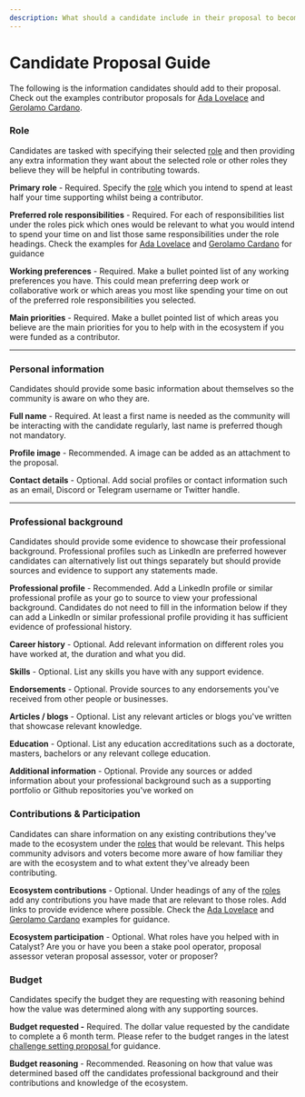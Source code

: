 ```yaml
---
description: What should a candidate include in their proposal to become a contributor?
---
```


# Candidate Proposal Guide

The following is the information candidates should add to their proposal. Check out the examples contributor proposals for [Ada Lovelace](example-proposal-ada-lovelace.md) and [Gerolamo Cardano](example-proposal-gerolamo-cardano.md).



### Role

Candidates are tasked with specifying their selected [role](../../catalyst-contributor/roles/) and then providing any extra information they want about the selected role or other roles they believe they will be helpful in contributing towards.



**Primary role** - Required. Specify the [role](../../catalyst-contributor/roles/) which you intend to spend at least half your time supporting whilst being a contributor.

**Preferred role responsibilities** - Required. For each of responsibilities list under the roles pick which ones would be relevant to what you would intend to spend your time on and list those same responsibilities under the role headings. Check the examples for [Ada Lovelace](example-proposal-ada-lovelace.md) and [Gerolamo Cardano](example-proposal-gerolamo-cardano.md) for guidance

**Working preferences** - Required. Make a bullet pointed list of any working preferences you have. This could mean preferring deep work or collaborative work or which areas you most like spending your time on out of the preferred role responsibilities you selected.

**Main priorities** - Required. Make a bullet pointed list of which areas you believe are the main priorities for you to help with in the ecosystem if you were funded as a contributor.&#x20;

****

### Personal information

Candidates should provide some basic information about themselves so the community is aware on who they are.



**Full name** - Required. At least a first name is needed as the community will be interacting with the candidate regularly, last name is preferred though not mandatory.

**Profile image** - Recommended. A image can be added as an attachment to the proposal.

**Contact details** - Optional. Add social profiles or contact information such as an email, Discord or Telegram username or Twitter handle.

****

### **Professional background**

Candidates should provide some evidence to showcase their professional background. Professional profiles such as LinkedIn are preferred however candidates can alternatively list out things separately but should provide sources and evidence to support any statements made.



**Professional profile** - Recommended. Add a LinkedIn profile or similar professional profile as your go to source to view your professional background. Candidates do not need to fill in the information below if they can add a LinkedIn or similar professional profile providing it has sufficient evidence of professional history.

**Career history** - Optional. Add relevant information on different roles you have worked at, the duration and what you did.

**Skills** - Optional. List any skills you have with any support evidence.

**Endorsements** - Optional. Provide sources to any endorsements you've received from other people or businesses.

**Articles / blogs** - Optional. List any relevant articles or blogs you've written that showcase relevant knowledge.

**Education** - Optional. List any education accreditations such as a doctorate, masters, bachelors or any relevant college education.

**Additional information** - Optional. Provide any sources or added information about your professional background such as a supporting portfolio or Github repositories you've worked on&#x20;



### **Contributions & Participation**

Candidates can share information on any existing contributions they've made to the ecosystem under the [roles](../../catalyst-contributor/roles/) that would be relevant. This helps community advisors and voters become more aware of how familiar they are with the ecosystem and to what extent they've already been contributing.



**Ecosystem contributions** - Optional. Under headings of any of the [roles](../../catalyst-contributor/roles/) add any contributions you have made that are relevant to those roles. Add links to provide evidence where possible. Check the [Ada Lovelace](example-proposal-ada-lovelace.md) and [Gerolamo Cardano](example-proposal-gerolamo-cardano.md) examples for guidance.

**Ecosystem participation** - Optional. What roles have you helped with in Catalyst? Are you or have you been a stake pool operator, proposal assessor veteran proposal assessor, voter or proposer?



### **Budget**

Candidates specify the budget they are requesting with reasoning behind how the value was determined along with any supporting sources.



**Budget requested -** Required. The dollar value requested by the candidate to complete a 6 month term. Please refer to the budget ranges in the latest [challenge setting proposal ](broken-reference)for guidance.

**Budget reasoning** - Recommended. Reasoning on how that value was determined based off the candidates professional background and their contributions and knowledge of the ecosystem.
